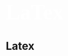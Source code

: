 <span style="color:#fff; font-family: 'Bebas Neue'; font-size: 2em;">
<h1>LaTex</h1>
</span>

# Latex